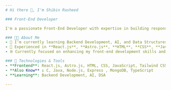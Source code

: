 ```yaml
---
# Hi there 👋, I'm Shibin Rasheed

### Front-End Developer

I'm a passionate Front-End Developer with expertise in building responsive and interactive web applications using modern frameworks and tools. Currently, I'm working on sharpening my skills to become an expert front-end developer while exploring backend development and AI.

### 👨‍💻 About Me
- 🌱 I’m currently learning Backend Development, AI, and Data Structures & Algorithms (DSA).
- 🔨 Experienced in **React.js**, **Astro.js**, **HTML**, **CSS**, **JavaScript**, and **Tailwind CSS**.
- 🌐 Currently focused on enhancing my front-end development skills and building sleek, scalable web applications.

### 🔧 Technologies & Tools
- **Frontend**: React.js, Astro.js, HTML, CSS, JavaScript, Tailwind CSS
- **Also Know** : C, Java, Node.js, Express , MongoDB, TypeScript 
- **Learning**: Backend Development, AI, DSA

---
```

